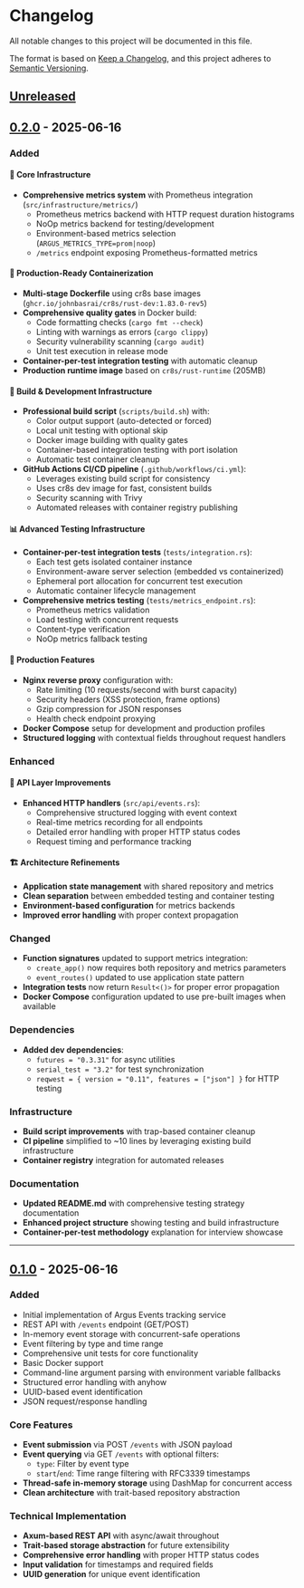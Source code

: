 # Changelog

All notable changes to this project will be documented in this file.

The format is based on [Keep a Changelog](https://keepachangelog.com/en/1.0.0/),
and this project adheres to [Semantic Versioning](https://semver.org/spec/v2.0.0.html).

## [Unreleased]

## [0.2.0] - 2025-06-16

### Added

#### 🎯 Core Infrastructure
- **Comprehensive metrics system** with Prometheus integration (`src/infrastructure/metrics/`)
  - Prometheus metrics backend with HTTP request duration histograms
  - NoOp metrics backend for testing/development
  - Environment-based metrics selection (`ARGUS_METRICS_TYPE=prom|noop`)
  - `/metrics` endpoint exposing Prometheus-formatted metrics

#### 🐳 Production-Ready Containerization
- **Multi-stage Dockerfile** using cr8s base images (`ghcr.io/johnbasrai/cr8s/rust-dev:1.83.0-rev5`)
- **Comprehensive quality gates** in Docker build:
  - Code formatting checks (`cargo fmt --check`)
  - Linting with warnings as errors (`cargo clippy`)
  - Security vulnerability scanning (`cargo audit`)
  - Unit test execution in release mode
- **Container-per-test integration testing** with automatic cleanup
- **Production runtime image** based on `cr8s/rust-runtime` (205MB)

#### 🔧 Build & Development Infrastructure  
- **Professional build script** (`scripts/build.sh`) with:
  - Color output support (auto-detected or forced)
  - Local unit testing with optional skip
  - Docker image building with quality gates
  - Container-based integration testing with port isolation
  - Automatic test container cleanup
- **GitHub Actions CI/CD pipeline** (`.github/workflows/ci.yml`):
  - Leverages existing build script for consistency
  - Uses cr8s dev image for fast, consistent builds
  - Security scanning with Trivy
  - Automated releases with container registry publishing

#### 📊 Advanced Testing Infrastructure
- **Container-per-test integration tests** (`tests/integration.rs`):
  - Each test gets isolated container instance
  - Environment-aware server selection (embedded vs containerized)
  - Ephemeral port allocation for concurrent test execution
  - Automatic container lifecycle management
- **Comprehensive metrics testing** (`tests/metrics_endpoint.rs`):
  - Prometheus metrics validation
  - Load testing with concurrent requests
  - Content-type verification
  - NoOp metrics fallback testing

#### 🚦 Production Features
- **Nginx reverse proxy** configuration with:
  - Rate limiting (10 requests/second with burst capacity)
  - Security headers (XSS protection, frame options)
  - Gzip compression for JSON responses
  - Health check endpoint proxying
- **Docker Compose** setup for development and production profiles
- **Structured logging** with contextual fields throughout request handlers

### Enhanced

#### 📝 API Layer Improvements
- **Enhanced HTTP handlers** (`src/api/events.rs`):
  - Comprehensive structured logging with event context
  - Real-time metrics recording for all endpoints
  - Detailed error handling with proper HTTP status codes
  - Request timing and performance tracking

#### 🏗️ Architecture Refinements
- **Application state management** with shared repository and metrics
- **Clean separation** between embedded testing and container testing
- **Environment-based configuration** for metrics backends
- **Improved error handling** with proper context propagation

### Changed
- **Function signatures** updated to support metrics integration:
  - `create_app()` now requires both repository and metrics parameters
  - `event_routes()` updated to use application state pattern
- **Integration tests** now return `Result<()>` for proper error propagation
- **Docker Compose** configuration updated to use pre-built images when available

### Dependencies
- **Added dev dependencies**:
  - `futures = "0.3.31"` for async utilities
  - `serial_test = "3.2"` for test synchronization
  - `reqwest = { version = "0.11", features = ["json"] }` for HTTP testing

### Infrastructure
- **Build script improvements** with trap-based container cleanup
- **CI pipeline** simplified to ~10 lines by leveraging existing build infrastructure
- **Container registry** integration for automated releases

### Documentation
- **Updated README.md** with comprehensive testing strategy documentation
- **Enhanced project structure** showing testing and build infrastructure
- **Container-per-test methodology** explanation for interview showcase

---

## [0.1.0] - 2025-06-16

### Added
- Initial implementation of Argus Events tracking service
- REST API with `/events` endpoint (GET/POST)
- In-memory event storage with concurrent-safe operations
- Event filtering by type and time range
- Comprehensive unit tests for core functionality
- Basic Docker support
- Command-line argument parsing with environment variable fallbacks
- Structured error handling with anyhow
- UUID-based event identification
- JSON request/response handling

### Core Features
- **Event submission** via POST `/events` with JSON payload
- **Event querying** via GET `/events` with optional filters:
  - `type`: Filter by event type
  - `start`/`end`: Time range filtering with RFC3339 timestamps
- **Thread-safe in-memory storage** using DashMap for concurrent access
- **Clean architecture** with trait-based repository abstraction

### Technical Implementation
- **Axum-based REST API** with async/await throughout
- **Trait-based storage abstraction** for future extensibility
- **Comprehensive error handling** with proper HTTP status codes
- **Input validation** for timestamps and required fields
- **UUID generation** for unique event identification

[Unreleased]: https://github.com/johnbasrai/argus-events/compare/v0.2.0...HEAD
[0.2.0]: https://github.com/johnbasrai/argus-events/compare/v0.1.0...v0.2.0
[0.1.0]: https://github.com/johnbasrai/argus-events/releases/tag/v0.1.0
